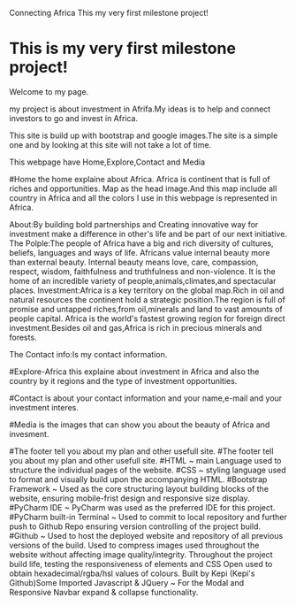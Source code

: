 Connecting Africa
This my very first milestone project!
# This is my very first milestone project!

Welcome to my page.

my project is about investment in Afrifa.My ideas is to help and connect investors to go and invest in Africa.

This site is build up with bootstrap and google images.The site is a simple one and by looking at this site will not take a lot of time.

This webpage have Home,Explore,Contact and Media 

#Home the home explaine about Africa.
Africa is continent that is full of riches and opportunities.
Map as the head image.And this map include all country in Africa and all the colors I use in this webpage is represented in Africa.

About:By building bold partnerships and Creating innovative way for investment make a difference in other's life and be part of our next initiative.
The Polple:The people of Africa have a big and rich diversity of cultures, beliefs, languages and ways of life.
Africans value internal beauty more than external beauty. Internal beauty means love, care, compassion, respect, wisdom, faithfulness and truthfulness and non-violence.
It is the home of an incredible variety of people,animals,climates,and spectacular places.
Investment:Africa is a key territory on the global map.Rich in oil and natural resources the continent hold a strategic position.The region is full of promise and untapped riches,from oil,minerals and land to vast amounts of people capital.
Africa is the world's fastest growing region for foreign direct investment.Besides oil and gas,Africa is rich in precious minerals and forests.

The Contact info:Is my contact information.

#Explore-Africa this explaine about investment in Africa and also the country by it regions and the type of investment opportunities.


#Contact is about your contact information and your name,e-mail and your investment interes.


#Media is the images that can show you about the beauty of Africa and invesment.

#The footer tell you about my plan and other usefull site.
#The footer tell you about my plan and other usefull site.
#HTML ~ main Language used to structure the individual pages of the website.
#CSS ~ styling language used to format and visually build upon the accompanying HTML.
#Bootstrap Framework ~ Used as the core structuring layout building blocks of the website, ensuring mobile-frist design and responsive size display.
#PyCharm IDE ~ PyCharm was used as the preferred IDE for this project.
#PyCharm built-in Terminal ~ Used to commit to local repository and further push to Github Repo ensuring version controlling of the project build.
#Github ~ Used to host the deployed website and repository of all previous versions of the build.
Used to compress images used throughout the website without affecting image quality/integrity.
Throughout the project build life, testing the responsiveness of elements and CSS Open used to obtain hexadecimal/rgba/hsl values of colours. 
Built by Kepi (Kepi's Github)Some Imported Javascript & JQuery ~ For the Modal and Responsive Navbar expand & collapse functionality.


